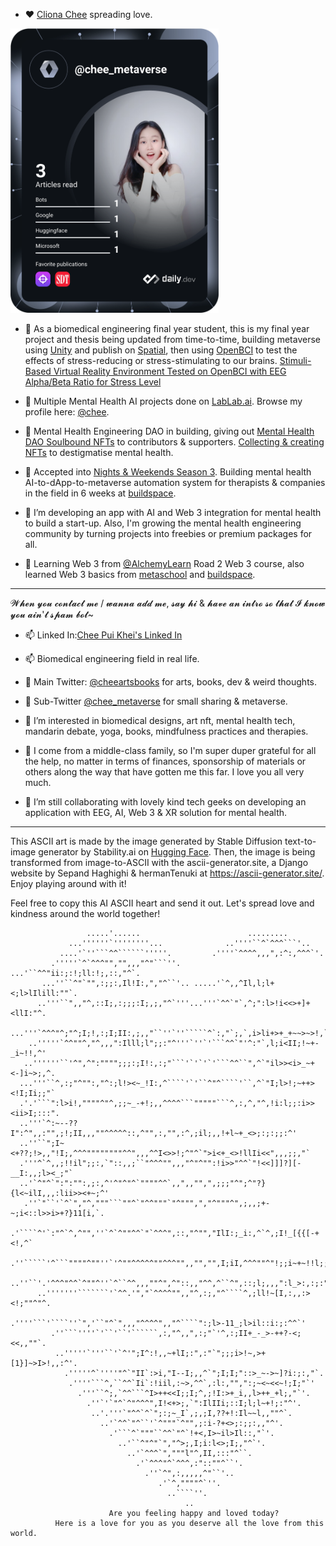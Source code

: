 - ♥ [Cliona Chee](https://clionachee.com) spreading love.

<a href="https://app.daily.dev/chee_metaverse"><img src="https://github.com/clionachee/clionachee/blob/main/devcard.svg" width="333" alt="Chee Metaverse's Dev Card"/></a>

- 💞️ As a biomedical engineering final year student, this is my final year project and thesis being updated from time-to-time, building metaverse using [Unity](https://www.spatial.io/toolkit) and publish on [Spatial](https://www.spatial.io/), then using [OpenBCI](https://openbci.com/) to test the effects of stress-reducing or stress-stimulating to our brains. [Stimuli-Based Virtual Reality Environment Tested on OpenBCI with EEG Alpha/Beta Ratio for Stress Level](https://eportfolio.utm.my/view/view.php?t=YRS2Wz8fm4egjl3LPI7h)
- 💞️ Multiple Mental Health AI projects done on [LabLab.ai](https://lablab.ai/). Browse my profile here: [@chee](https://lablab.ai/u/@chee). 
- 💞️ Mental Health Engineering DAO in building, giving out [Mental Health DAO Soulbound NFTs](https://mintkudos.xyz/community/mentalHealthDAO) to contributors & supporters. [Collecting & creating NFTs](https://opensea.io/cheeartsbooks) to destigmatise mental health.

     
- 🌱 Accepted into [Nights & Weekends Season 3](https://twitter.com/_nightsweekends). Building mental health AI-to-dApp-to-metaverse automation system for therapists & companies in the field in 6 weeks at [buildspace](https://m.buildspace.so/).
- 🌱 I’m developing an app with AI and Web 3 integration for mental health to build a start-up.
      Also, I'm growing the mental health engineering community by turning projects into freebies or premium packages for all.
- 🌱 Learning Web 3 from [@AlchemyLearn](https://university.alchemy.com/) Road 2 Web 3 course, also learned Web 3 basics from [metaschool](https://metaschool.so/profile/chee_metaverse) and [buildspace](https://m.buildspace.so/).

________________________________________________________________________________________________________________________

𝓦𝓱𝓮𝓷 𝔂𝓸𝓾 𝓬𝓸𝓷𝓽𝓪𝓬𝓽 𝓶𝓮 / 𝔀𝓪𝓷𝓷𝓪 𝓪𝓭𝓭 𝓶𝓮, 𝓼𝓪𝔂 𝓱𝓲 & 𝓱𝓪𝓿𝓮 𝓪𝓷 𝓲𝓷𝓽𝓻𝓸 𝓼𝓸 𝓽𝓱𝓪𝓽 𝓘 𝓴𝓷𝓸𝔀 𝔂𝓸𝓾 𝓪𝓲𝓷'𝓽 𝓼𝓹𝓪𝓶 𝓫𝓸𝓽~
- 📫 Linked In:[Chee Pui Khei's Linked In](https://www.linkedin.com/in/cheepuikhei/) 
- 📫 Biomedical engineering field in real life.
- 👋 Main Twitter: [@cheeartsbooks](https://twitter.com/cheeartsbooks) for arts, books, dev & weird thoughts.
- 👋 Sub-Twitter [@chee_metaverse](https://twitter.com/chee_metaverse) for small sharing & metaverse.

- 👀 I’m interested in biomedical designs, art nft, mental health tech, mandarin debate, yoga, books, mindfulness practices and therapies.
- 👀 I come from a middle-class family, so I'm super duper grateful for all the help, no matter in terms of finances, sponsorship of materials or others along the way that have gotten me this far. I love you all very much.
- 👀 I’m still collaborating with lovely kind tech geeks on developing an application with EEG, AI, Web 3 & XR solution for mental health. 

________________________________________________________________________________________________________________________

This ASCII art is made by the image generated by Stable Diffusion text-to-image generator by Stability.ai on [Hugging Face](https://huggingface.co/stabilityai). Then, the image is being transformed from image-to-ASCII with the ascii-generator.site, a Django website by Sepand Haghighi & hermanTenuki at https://ascii-generator.site/. Enjoy playing around with it!  

Feel free to copy this AI ASCII heart and send it out. Let's spread love and kindness around the world together!    

                                                                                          

                                                                                          
                                                                                          
                     .....'......                        .........                        
                 ...''''''`''''''''...              ..''''``^`^^^```'..                   
               ....'`''```^^``````'''''.         .''''`^^^^,,,",:^:,^^^`'.                
             .'''''`^`^^^"","",,,"^"```''.     ...'``^^"ii:;:!;ll:!;,::,"^`.              
           ...''``^"`"",:;;:,Il!I:,","^``'.. .....'`^,,^Il,l;l+<;l>lIlill:""`.            
          ..'''``",,"^,::I;,:;;;:I;,;,"^`'''...'''`^^`"`,^;":l>!i<<>+]+<llI:"^.           
        ...'''`^^^"^;"^;I;!,:;I;II:,;,,"``''`''`````^`:,"`;,`,i>li+>+_+~~>~>!,`'          
        ..'''''`^^""^,"^,,,":Illl;l";;:"^'''`''`'```^^`"'^:"`,l;i<II;!~+-_i~!!,^'         
       ..''''''``'^",^":"""";;;:;I!:,:;"```'`'`'`'```^^``",^`"il>><i>_~+<-]i~>;,^.        
      ...'''``^,:;"^"":,"^:;l!><~_!I:,^````'`'``^"^````'``,^`"I;l>!;~++><!I;Ii;;"`        
      .'.'```":l>i!,""""^"^,;;~_-+!;,,^^^^```"""""```^,:,^,"^,!i:l;;:i>><ii>I;:::".       
      ..'''`^:~--??I":^",,:"",;!;II,,,""^^^^^::,^"",:,"",:^,;il;,,!+l~+_<>;:;:;;:^'       
      ..''``";I~<+??;!>,,"!I;,^^^""""""""^^",,,^^I<>>!;^"^`">i<+_<>!llIi<<",,,;;,"`       
      .'''^`^,,;!!il";;:,`"::,,;``"^^^"",,,"^"^"":!i>>"^^`"!<<]]]?][-__I:,,;l><_;"`       
      ..'`^"^`":":"":,;:,^'^"^"^`""""^^`,,",,"",",;;;"^";^"?}{l<~ilI,,,:lii>><+~;^'       
       .''`"``'`^`","^,"""```""^`"^^"""`"^""",","^"""^",;,,;+-~;i<::l>>i>+?}11[i,`.       
        .'````^'`:"^`^,^"",''`^`^""^^`"`^^^",::,"^"","IlI:;_i:,^`^,;I!_[{{[-+<!,^`        
        .''`````'^```""""^""''`'^""^^^^^""^^^"",,"","",I;iI,^^^""^"!;;i~+~!!l;;,`         
         ..''``'.'^^^"^^`^""^''`^``^^,,,""^",^"::,,"^^,^``^",::;l;,,,":l_>:,:;:".         
          ..'''''''```````'`^^.'","`^^^^"",,"^,:;,"^````^,;ll!~[I,:,,:><!;""^"^.          
            .''''```'````''`",'``"^`",,,"^^^^",,"^````":;l>-11_;l>il::i:;:^^`'            
             .''```''''`'``'``'``````,:,"^,,",:;"`'^,:;II+_-_>-++?-<;<<,,""`.             
              ..'''''`'''``'`^'";I^:!,,~+lI;:",:"`";;;i>!~,>+[1}]~>I>!,,:^'.              
                .'''''^`''''"^`"II`:>i,"I--I;,,^`";I;I;"::>_~->~]?i:;:,"`.                
                 .''''```^,``^^`Ii`:!iil,:~>,^^`,:l:,"",":;~<~<<~!;I;"`'                  
                   .'''``^;,`^^```^I>++<<I;;I;^,;!I:>+_i,,l>++_+l;,"`'.                   
                     .''`'`"^`^"^^^",I!<+>;,`":IlIIi;::I;l;l~+!;:"^'.                     
                      ..'.'''`"^^`^`";:;~_I`,;,;I,??+!:Il~~l,,""^`.                       
                        ..'`^^`"^``'`^"""`^"",;:i-?+<>;:;;:,,"^'.                         
                          .'```^`"""``^^`"^`!+<,I>~il>Il::,"`'.                           
                            ..'``^"^"`","^>;,I;i:l<>;I;,"^`'.                             
                              ..'`^^^`","""l"^,II,:::"^``.                                
                                .'`^^^"^`^^^,:"::""^``'.                                  
                                  .''`^",:,,,,,^"``'..                                    
                                     .'`^,""""^`''.                                       
                                       ..````''.                                          
                                           ..                                             
                          Are you feeling happy and loved today?  
              Here is a love for you as you deserve all the love from this world.


                                                   
                                                                                          
                                                                                          
                                                                                          


